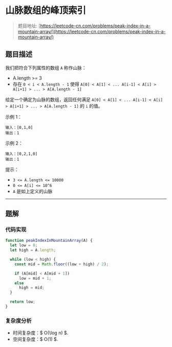 # 山脉数组的峰顶索引

> 题目地址: [https://leetcode-cn.com/problems/peak-index-in-a-mountain-array/](https://leetcode-cn.com/problems/peak-index-in-a-mountain-array/)

## 题目描述

我们把符合下列属性的数组 `A` 称作山脉：

* A.length >= 3
* 存在 `0 < i < A.length - 1` 使得 `A[0] < A[1] < ... A[i-1] < A[i] > A[i+1] > ... > A[A.length - 1]`

给定一个确定为山脉的数组，返回任何满足 `A[0] < A[1] < ... A[i-1] < A[i] > A[i+1] > ... > A[A.length - 1]` 的 `i` 的值。

示例 1：

```
输入：[0,1,0]
输出：1
```

示例 2：

```
输入：[0,2,1,0]
输出：1
```

提示：

* `3 <= A.length <= 10000`
* `0 <= A[i] <= 10^6`
* `A` 是如上定义的山脉

------

## 题解

### 代码实现

```js
function peakIndexInMountainArray(A) {
  let low = 0;
  let high = A.length;

  while (low < high) {
    const mid = Math.floor((low + high) / 2);

    if (A[mid] < A[mid + 1])
      low = mid + 1;
    else
      high = mid;
  }

  return low;
}
```

### 复杂度分析

* 时间复杂度：$ O(\log n) $.
* 空间复杂度：$ O(1) $.
